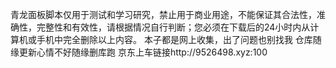 青龙面板脚本仅用于测试和学习研究，禁止用于商业用途，不能保证其合法性，准确性，完整性和有效性，请根据情况自行判断；您必须在下载后的24小时内从计算机或手机中完全删除以上内容。
本子都是网上收集，出了问题也别找我
仓库随缘更新心情不好随缘删库跑
京东上车链接http://9526498.xyz:100